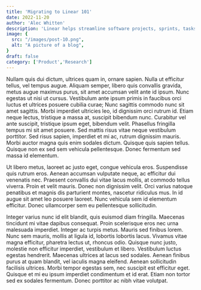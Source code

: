 ```yaml
---
title: 'Migrating to Linear 101'
date: 2022-11-20
author: 'Alec Whitten'
description: 'Linear helps streamline software projects, sprints, tasks, and bug tracking. Here’s how to get'
image: {
  src: "/images/post-10.png",
  alt: "A picture of a blog",
}
draft: false
category: ['Product','Research']
---
```


Nullam quis dui dictum, ultrices quam in, ornare sapien. Nulla ut efficitur tellus, vel tempus augue. Aliquam semper, libero quis convallis gravida, metus augue maximus purus, sit amet accumsan velit ante id ipsum. Nunc egestas ut nisi ut cursus. Vestibulum ante ipsum primis in faucibus orci luctus et ultrices posuere cubilia curae; Nunc sagittis commodo nunc sit amet sagittis. Morbi imperdiet ultricies leo, id dignissim orci rutrum id. Etiam neque lectus, tristique a massa at, suscipit bibendum nunc. Curabitur vel ante suscipit, tristique ipsum eget, bibendum velit. Phasellus fringilla tempus mi sit amet posuere. Sed mattis risus vitae neque vestibulum porttitor. Sed risus sapien, imperdiet et mi ac, rutrum dignissim mauris. Morbi auctor magna quis enim sodales dictum. Quisque quis sapien tellus. Quisque non ex sed sem vehicula pellentesque. Donec fermentum sed massa id elementum.

Ut libero metus, laoreet ac justo eget, congue vehicula eros. Suspendisse quis rutrum eros. Aenean accumsan vulputate neque, ac efficitur dui venenatis nec. Praesent convallis dui vitae lacus mollis, at commodo tellus viverra. Proin et velit mauris. Donec non dignissim velit. Orci varius natoque penatibus et magnis dis parturient montes, nascetur ridiculus mus. In id augue sit amet leo posuere laoreet. Nunc vehicula sem id elementum efficitur. Donec ullamcorper sem eu pellentesque sollicitudin.

Integer varius nunc id elit blandit, quis euismod diam fringilla. Maecenas tincidunt mi vitae dapibus consequat. Proin scelerisque eros nec urna malesuada imperdiet. Integer ac turpis metus. Mauris sed finibus lorem. Nunc sem mauris, mollis at ligula id, lobortis lobortis lacus. Vivamus vitae magna efficitur, pharetra lectus ut, rhoncus odio. Quisque nunc justo, molestie non efficitur imperdiet, vestibulum et libero. Vestibulum luctus egestas hendrerit. Maecenas ultrices at lacus sed sodales. Aenean finibus purus at quam blandit, vel iaculis magna eleifend. Aenean sollicitudin facilisis ultrices. Morbi tempor egestas sem, nec suscipit est efficitur eget. Quisque et mi eu ipsum imperdiet condimentum et id erat. Etiam non tortor sed ex sodales fermentum. Donec porttitor ac nibh vitae volutpat.
